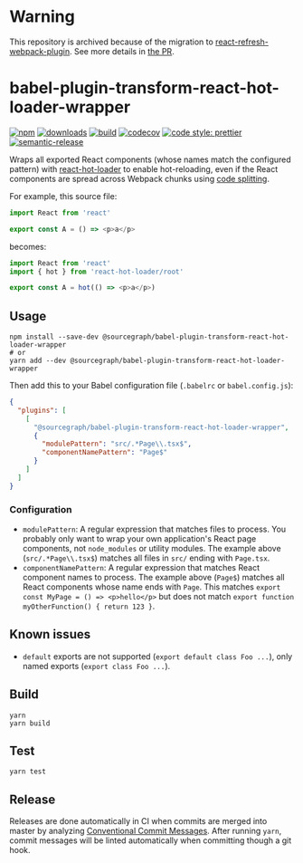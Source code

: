 # Warning

This repository is archived because of the migration to [react-refresh-webpack-plugin](react-refresh-webpack-plugin). See more details in [the PR](https://github.com/sourcegraph/sourcegraph/pull/22580).

# babel-plugin-transform-react-hot-loader-wrapper

[![npm](https://img.shields.io/npm/v/@sourcegraph/babel-plugin-transform-react-hot-loader-wrapper.svg)](https://www.npmjs.com/package/@sourcegraph/babel-plugin-transform-react-hot-loader-wrapper)
[![downloads](https://img.shields.io/npm/dt/@sourcegraph/babel-plugin-transform-react-hot-loader-wrapper.svg)](https://www.npmjs.com/package/@sourcegraph/babel-plugin-transform-react-hot-loader-wrapper)
[![build](https://travis-ci.org/sourcegraph/babel-plugin-transform-react-hot-loader-wrapper.svg?branch=master)](https://travis-ci.org/sourcegraph/babel-plugin-transform-react-hot-loader-wrapper)
[![codecov](https://codecov.io/gh/sourcegraph/babel-plugin-transform-react-hot-loader-wrapper/branch/master/graph/badge.svg?token=FCmA2xRatn)](https://codecov.io/gh/sourcegraph/babel-plugin-transform-react-hot-loader-wrapper)
[![code style: prettier](https://img.shields.io/badge/code_style-prettier-ff69b4.svg)](https://github.com/prettier/prettier)
[![semantic-release](https://img.shields.io/badge/%20%20%F0%9F%93%A6%F0%9F%9A%80-semantic--release-e10079.svg)](https://github.com/semantic-release/semantic-release)

Wraps all exported React components (whose names match the configured pattern) with [react-hot-loader](https://github.com/gaearon/react-hot-loader) to enable hot-reloading, even if the React components are spread across Webpack chunks using [code splitting](https://webpack.js.org/guides/code-splitting/).

For example, this source file:

```javascript
import React from 'react'

export const A = () => <p>a</p>
```

becomes:

```javascript
import React from 'react'
import { hot } from 'react-hot-loader/root'

export const A = hot(() => <p>a</p>)
```

## Usage

```
npm install --save-dev @sourcegraph/babel-plugin-transform-react-hot-loader-wrapper
# or
yarn add --dev @sourcegraph/babel-plugin-transform-react-hot-loader-wrapper
```

Then add this to your Babel configuration file (`.babelrc` or `babel.config.js`):

```json
{
  "plugins": [
    [
      "@sourcegraph/babel-plugin-transform-react-hot-loader-wrapper",
      {
        "modulePattern": "src/.*Page\\.tsx$",
        "componentNamePattern": "Page$"
      }
    ]
  ]
}
```

### Configuration

- `modulePattern`: A regular expression that matches files to process. You probably only want to wrap your own application's React page components, not `node_modules` or utility modules. The example above (`src/.*Page\\.tsx$`) matches all files in `src/` ending with `Page.tsx`.
- `componentNamePattern`: A regular expression that matches React component names to process. The example above (`Page$`) matches all React components whose name ends with `Page`. This matches `export const MyPage = () => <p>hello</p>` but does not match `export function myOtherFunction() { return 123 }`.

## Known issues

- `default` exports are not supported (`export default class Foo ...`), only named exports (`export class Foo ...`).

## Build

```
yarn
yarn build
```

## Test

```
yarn test
```

## Release

Releases are done automatically in CI when commits are merged into master by analyzing [Conventional Commit Messages](https://conventionalcommits.org/). After running `yarn`, commit messages will be linted automatically when committing though a git hook.
